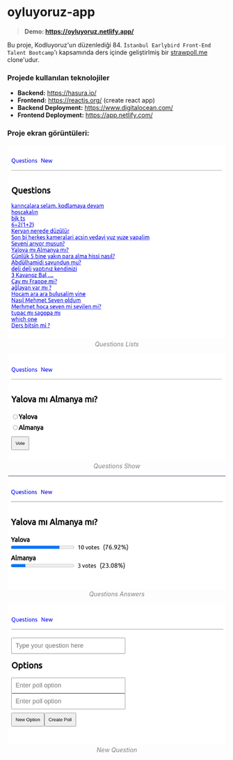 # oyluyoruz-app
> **Demo: https://oyluyoruz.netlify.app/**

Bu proje, Kodluyoruz'un düzenlediği 84. `İstanbul Earlybird Front-End Talent Bootcamp`'ı kapsamında ders içinde geliştirlmiş bir [strawpoll.me](https://www.strawpoll.me/) clone'udur. 

### Projede kullanılan teknolojiler

- **Backend:** https://hasura.io/
- **Frontend:** https://reactjs.org/ (create react app)
- **Backend Deployment:** https://www.digitalocean.com/
- **Frontend Deployment:** https://app.netlify.com/

### Proje ekran görüntüleri: 

<p align="center">
  <img alt="imgName" src="./2021-01-31-17-53-02.png" width="500">
  <br>
	<em style="color: grey">Questions Lists</em>
</p>

<p align="center">
  <img alt="imgName" src="./2021-01-31-17-56-27.png" width="500">
  <br>
	<em style="color: grey">Questions Show</em>
</p>

<p align="center">
  <img alt="imgName" src="./2021-01-31-17-57-46.png" width="500">
  <br>
	<em style="color: grey">Questions Answers</em>
</p>

<p align="center">
  <img alt="imgName" src="./2021-01-31-17-58-47.png" width="500">
  <br>
	<em style="color: grey">New Question</em>
</p>
